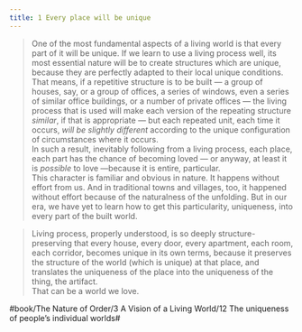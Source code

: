 ```yaml
---
title: 1 Every place will be unique
---
```


> One of the most fundamental aspects of a living world is that every part of it will be unique. If we learn to use a living process well, its most essential nature will be to create structures which are unique, because they are perfectly adapted to their local unique conditions.  
> That means, if a repetitive structure is to be built — a group of houses, say, or a group of offices, a series of windows, even a series of similar office buildings, or a number of private offices — the living process that is used will make each version of the repeating structure *similar*, if that is appropriate — but each repeated unit, each time it occurs, *will be slightly different* according to the unique configuration of circumstances where it occurs.  
> In such a result, inevitably following from a living process, each place, each part has the chance of becoming loved — or anyway, at least it is *possible* to love —because it is entire, particular.  
> This character is familiar and obvious in nature. It happens without effort from us. And in traditional towns and villages, too, it happened without effort because of the naturalness of the unfolding. But in our era, we have yet to learn how to get this particularity, uniqueness, into every part of the built world.  

> Living process, properly understood, is so deeply structure-preserving that every house, every door, every apartment, each room, each corridor, becomes unique in its own terms, because it preserves the structure of the world (which is unique) at that place, and translates the uniqueness of the place into the uniqueness of the thing, the artifact.  
> That can be a world we love.  

#book/The Nature of Order/3 A Vision of a Living World/12 The uniqueness of people’s individual worlds#